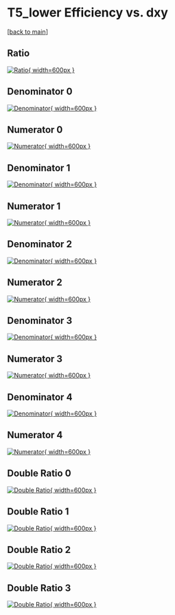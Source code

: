 # T5_lower Efficiency vs. dxy

[[back to main](./)]



## Ratio

[![Ratio](../mtv/var/T5_lower_vtr_11_0_eff_dxy.png){ width=600px }](../mtv/var/T5_lower_vtr_11_0_eff_dxy.pdf)

## Denominator 0

[![Denominator](../mtv/den/T5_lower_vtr_11_0_eff_dxy_den0.png){ width=600px }](../mtv/den/T5_lower_vtr_11_0_eff_dxy_den0.pdf)

## Numerator 0

[![Numerator](../mtv/num/T5_lower_vtr_11_0_eff_dxy_num0.png){ width=600px }](../mtv/num/T5_lower_vtr_11_0_eff_dxy_num0.pdf)

## Denominator 1

[![Denominator](../mtv/den/T5_lower_vtr_11_0_eff_dxy_den1.png){ width=600px }](../mtv/den/T5_lower_vtr_11_0_eff_dxy_den1.pdf)

## Numerator 1

[![Numerator](../mtv/num/T5_lower_vtr_11_0_eff_dxy_num1.png){ width=600px }](../mtv/num/T5_lower_vtr_11_0_eff_dxy_num1.pdf)

## Denominator 2

[![Denominator](../mtv/den/T5_lower_vtr_11_0_eff_dxy_den2.png){ width=600px }](../mtv/den/T5_lower_vtr_11_0_eff_dxy_den2.pdf)

## Numerator 2

[![Numerator](../mtv/num/T5_lower_vtr_11_0_eff_dxy_num2.png){ width=600px }](../mtv/num/T5_lower_vtr_11_0_eff_dxy_num2.pdf)

## Denominator 3

[![Denominator](../mtv/den/T5_lower_vtr_11_0_eff_dxy_den3.png){ width=600px }](../mtv/den/T5_lower_vtr_11_0_eff_dxy_den3.pdf)

## Numerator 3

[![Numerator](../mtv/num/T5_lower_vtr_11_0_eff_dxy_num3.png){ width=600px }](../mtv/num/T5_lower_vtr_11_0_eff_dxy_num3.pdf)

## Denominator 4

[![Denominator](../mtv/den/T5_lower_vtr_11_0_eff_dxy_den4.png){ width=600px }](../mtv/den/T5_lower_vtr_11_0_eff_dxy_den4.pdf)

## Numerator 4

[![Numerator](../mtv/num/T5_lower_vtr_11_0_eff_dxy_num4.png){ width=600px }](../mtv/num/T5_lower_vtr_11_0_eff_dxy_num4.pdf)

## Double Ratio 0

[![Double Ratio](../mtv/ratio/T5_lower_vtr_11_0_eff_dxy_ratio0.png){ width=600px }](../mtv/ratio/T5_lower_vtr_11_0_eff_dxy_ratio0.pdf)

## Double Ratio 1

[![Double Ratio](../mtv/ratio/T5_lower_vtr_11_0_eff_dxy_ratio1.png){ width=600px }](../mtv/ratio/T5_lower_vtr_11_0_eff_dxy_ratio1.pdf)

## Double Ratio 2

[![Double Ratio](../mtv/ratio/T5_lower_vtr_11_0_eff_dxy_ratio2.png){ width=600px }](../mtv/ratio/T5_lower_vtr_11_0_eff_dxy_ratio2.pdf)

## Double Ratio 3

[![Double Ratio](../mtv/ratio/T5_lower_vtr_11_0_eff_dxy_ratio3.png){ width=600px }](../mtv/ratio/T5_lower_vtr_11_0_eff_dxy_ratio3.pdf)

